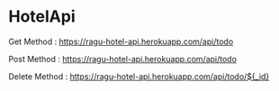 # HotelApi

Get Method : https://ragu-hotel-api.herokuapp.com/api/todo

Post Method : https://ragu-hotel-api.herokuapp.com/api/todo

Delete Method :  https://ragu-hotel-api.herokuapp.com/api/todo/${_id}
